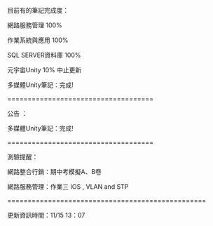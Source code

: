 目前有的筆記完成度：

網路服務管理 100%

作業系統與應用 100%

SQL SERVER資料庫 100%

元宇宙Unity 10% 中止更新

多媒體Unity筆記：完成!


====================================

公告 ：

多媒體Unity筆記：完成!

====================================

測驗提醒：

網路整合行銷：期中考模擬A、B卷

網路服務管理：作業三 IOS , VLAN and STP

=================================================

更新資訊時間：11/15 13：07
